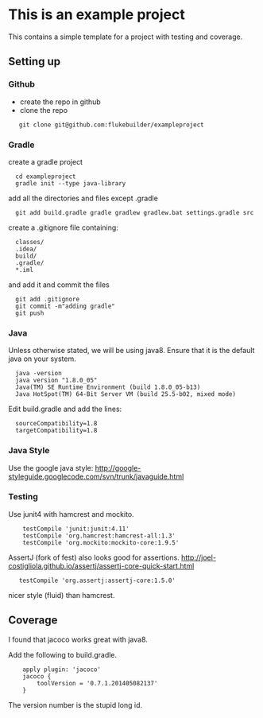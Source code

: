 # This is an example project

This contains a simple template for a project
with testing and coverage.


## Setting up

### Github

* create the repo in github
* clone the repo
```
   git clone git@github.com:flukebuilder/exampleproject
```

### Gradle
create a gradle project
```
  cd exampleproject
  gradle init --type java-library
```

add all the directories and files except .gradle
```
  git add build.gradle gradle gradlew gradlew.bat settings.gradle src
```
create a .gitignore file containing:
```
  classes/
  .idea/
  build/
  .gradle/
  *.iml
```
and add it and commit the files
```
  git add .gitignore
  git commit -m"adding gradle"
  git push
```

### Java
Unless otherwise stated, we will be using java8.
Ensure that it is the default java on your system.
```
  java -version
  java version "1.8.0_05"
  Java(TM) SE Runtime Environment (build 1.8.0_05-b13)
  Java HotSpot(TM) 64-Bit Server VM (build 25.5-b02, mixed mode)
```
Edit build.gradle and add the lines:
```
  sourceCompatibility=1.8
  targetCompatibility=1.8
```

### Java Style
Use the google java style: http://google-styleguide.googlecode.com/svn/trunk/javaguide.html

### Testing
Use junit4 with hamcrest and mockito.
```
    testCompile 'junit:junit:4.11'
    testCompile 'org.hamcrest:hamcrest-all:1.3'
    testCompile 'org.mockito:mockito-core:1.9.5'
```

AssertJ (fork of fest) also looks good for assertions.
http://joel-costigliola.github.io/assertj/assertj-core-quick-start.html
```
   testCompile 'org.assertj:assertj-core:1.5.0'
```
nicer style (fluid) than hamcrest.

## Coverage
I found that jacoco works great with java8.

Add the following to build.gradle.

```
    apply plugin: 'jacoco'
    jacoco {
        toolVersion = '0.7.1.201405082137'
    }
```
The version number is the stupid long id.

